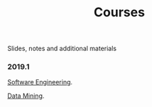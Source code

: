 ﻿---
layout: page      
title: Courses
comments: no   
permalink: /courses/   
---   

Slides, notes and additional materials

### 2019.1

<html>
 <head>
      <meta name="description" content="Courses">
      <meta name="keywords" content="courses">
      <title> Professor Daricélio Soares Courses </title>
 </head>
 
 <body> 


<p> <a href="https://github.com/daricelio/daricelio.github.io/tree/master/courses/2019.1/SoftwareEngineering/">Software Engineering</a>. </p>
<p> <a href="https://github.com/daricelio/daricelio.github.io/tree/master/courses/2019.1/DataMining">Data Mining</a>. </p>


